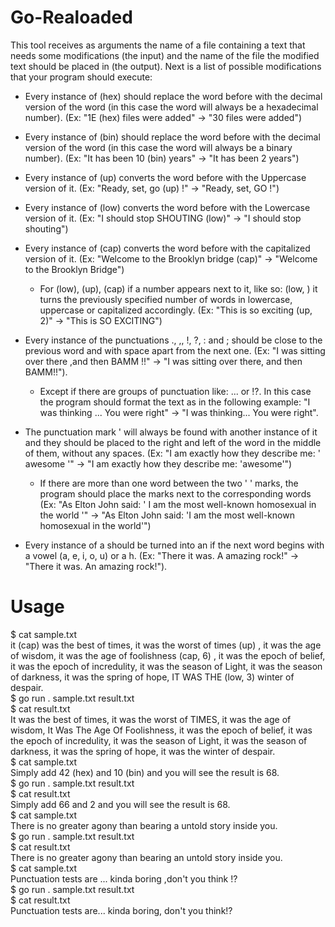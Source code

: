 # Go-Realoaded
This tool receives as arguments the name of a file containing a text that needs some modifications (the input) and the name of the file the modified text should be placed in (the output). Next is a list of possible modifications that your program should execute:

* Every instance of (hex) should replace the word before with the decimal version of the word (in this case the word will always be a hexadecimal number). (Ex: "1E (hex) files were added" -> "30 files were added")

* Every instance of (bin) should replace the word before with the decimal version of the word (in this case the word will always be a binary number). (Ex: "It has been 10 (bin) years" -> "It has been 2 years")

* Every instance of (up) converts the word before with the Uppercase version of it. (Ex: "Ready, set, go (up) !" -> "Ready, set, GO !")

* Every instance of (low) converts the word before with the Lowercase version of it. (Ex: "I should stop SHOUTING (low)" -> "I should stop shouting")

* Every instance of (cap) converts the word before with the capitalized version of it. (Ex: "Welcome to the Brooklyn bridge (cap)" -> "Welcome to the Brooklyn Bridge")
  * For (low), (up), (cap) if a number appears next to it, like so: (low, <number>) it turns the previously specified number of words in lowercase, uppercase or capitalized accordingly. (Ex: "This is so exciting (up, 2)" -> "This is SO EXCITING")

* Every instance of the punctuations ., ,, !, ?, : and ; should be close to the previous word and with space apart from the next one. (Ex: "I was sitting over there ,and then BAMM !!" -> "I was sitting over there, and then BAMM!!").
  * Except if there are groups of punctuation like: ... or !?. In this case the program should format the text as in the following example: "I was thinking ... You were right" -> "I was thinking... You were right".

* The punctuation mark ' will always be found with another instance of it and they should be placed to the right and left of the word in the middle of them, without any spaces. (Ex: "I am exactly how they describe me: ' awesome '" -> "I am exactly how they describe me: 'awesome'")
  * If there are more than one word between the two ' ' marks, the program should place the marks next to the corresponding words (Ex: "As Elton John said: ' I am the most well-known homosexual in the world '" -> "As Elton John said: 'I am the most well-known homosexual in the world'")

* Every instance of a should be turned into an if the next word begins with a vowel (a, e, i, o, u) or a h. (Ex: "There it was. A amazing rock!" -> "There it was. An amazing rock!").

# Usage
$ cat sample.txt  
it (cap) was the best of times, it was the worst of times (up) , it was the age of wisdom, it was the age of foolishness (cap, 6) , it was the epoch of belief, it was the epoch of incredulity, it was the season of Light, it was the season of darkness, it was the spring of hope, IT WAS THE (low, 3) winter of despair.  
$ go run . sample.txt result.txt  
$ cat result.txt  
It was the best of times, it was the worst of TIMES, it was the age of wisdom, It Was The Age Of Foolishness, it was the epoch of belief, it was the epoch of incredulity, it was the season of Light, it was the season of darkness, it was the spring of hope, it was the winter of despair.  
$ cat sample.txt  
Simply add 42 (hex) and 10 (bin) and you will see the result is 68.  
$ go run . sample.txt result.txt  
$ cat result.txt  
Simply add 66 and 2 and you will see the result is 68.  
$ cat sample.txt  
There is no greater agony than bearing a untold story inside you.  
$ go run . sample.txt result.txt  
$ cat result.txt  
There is no greater agony than bearing an untold story inside you.  
$ cat sample.txt  
Punctuation tests are ... kinda boring ,don't you think !?  
$ go run . sample.txt result.txt  
$ cat result.txt  
Punctuation tests are... kinda boring, don't you think!?
